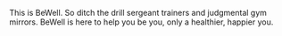 This is BeWell. 
So ditch the drill sergeant trainers and judgmental gym mirrors. BeWell is here to help you be you, only a healthier, happier you.
